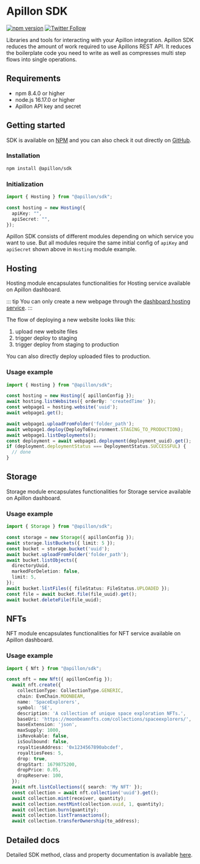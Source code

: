 # Apillon SDK

[![npm version](https://badge.fury.io/js/@apillon%2Fsdk.svg)](https://badge.fury.io/js/@apillon%2Fsdk)
[![Twitter Follow](https://img.shields.io/twitter/follow/Apillon?style=social)](https://twitter.com/intent/follow?screen_name=Apillon)

Libraries and tools for interacting with your Apillon integration.
Apillon SDK reduces the amount of work required to use Apillons REST API. It reduces the boilerplate code you need to write
as well as compresses multi step flows into single operations.

## Requirements

- npm 8.4.0 or higher
- node.js 16.17.0 or higher
- Apillon API key and secret

## Getting started

SDK is available on [NPM](https://www.npmjs.com/package/@apillon/sdk) and you can also check it out directly on [GitHub](https://github.com/Apillon/sdk).

### Installation

```sh
npm install @apillon/sdk
```

### Initialization

```ts
import { Hosting } from "@apillon/sdk";

const hosting = new Hosting({
  apiKey: "",
  apiSecret: "",
});
```

Apillon SDK consists of different modules depending on which service you want to use. But all modules require the same initial config of `apiKey` and `apiSecret` shown above in `Hosting` module example.

## Hosting

Hosting module encapsulates functionalities for Hosting service available on Apillon dashboard.

::: tip
You can only create a new webpage through the [dashboard hosting service](https://app.apillon.io/dashboard/service/hosting).
:::

The flow of deploying a new website looks like this:

1. upload new website files
2. trigger deploy to staging
3. trigger deploy from staging to production

You can also directly deploy uploaded files to production.

### Usage example

```ts
import { Hosting } from "@apillon/sdk";

const hosting = new Hosting({ apillonConfig });
await hosting.listWebsites({ orderBy: 'createdTime' });
const webpage1 = hosting.website('uuid');
await webpage1.get();

await webpage1.uploadFromFolder('folder_path');
await webpage1.deploy(DeployToEnvironment.STAGING_TO_PRODUCTION);
await webpage1.listDeployments();
const deployment = await webpage1.deployment(deployment_uuid).get();
if (deployment.deploymentStatus === DeploymentStatus.SUCCESSFUL) {
  // done
}
```

## Storage

Storage module encapsulates functionalities for Storage service available on Apillon dashboard.

### Usage example

```ts
import { Storage } from "@apillon/sdk";

const storage = new Storage({ apillonConfig });
await storage.listBuckets({ limit: 5 });
const bucket = storage.bucket('uuid');
await bucket.uploadFromFolder('folder_path');
await bucket.listObjects({
  directoryUuid,
  markedForDeletion: false,
  limit: 5,
});
await bucket.listFiles({ fileStatus: FileStatus.UPLOADED });
const file = await bucket.file(file_uuid).get();
await bucket.deleteFile(file_uuid);
```

## NFTs

NFT module encapsulates functionalities for NFT service available on Apillon dashboard.

### Usage example

```ts
import { Nft } from "@apillon/sdk";

const nft = new Nft({ apillonConfig });
  await nft.create({
    collectionType: CollectionType.GENERIC,
    chain: EvmChain.MOONBEAM,
    name: 'SpaceExplorers',
    symbol: 'SE',
    description: 'A collection of unique space exploration NFTs.',
    baseUri: 'https://moonbeamnfts.com/collections/spaceexplorers/',
    baseExtension: 'json',
    maxSupply: 1000,
    isRevokable: false,
    isSoulbound: false,
    royaltiesAddress: '0x1234567890abcdef',
    royaltiesFees: 5,
    drop: true,
    dropStart: 1679875200,
    dropPrice: 0.05,
    dropReserve: 100,
  });
  await nft.listCollections({ search: 'My NFT' });
  const collection = await nft.collection('uuid').get();
  await collection.mint(receiver, quantity);
  await collection.nestMint(collection.uuid, 1, quantity);
  await collection.burn(quantity);
  await collection.listTransactions();
  await collection.transferOwnership(to_address);
```

## Detailed docs

Detailed SDK method, class and property documentation is available [here](https://sdk-docs.apillon.io).